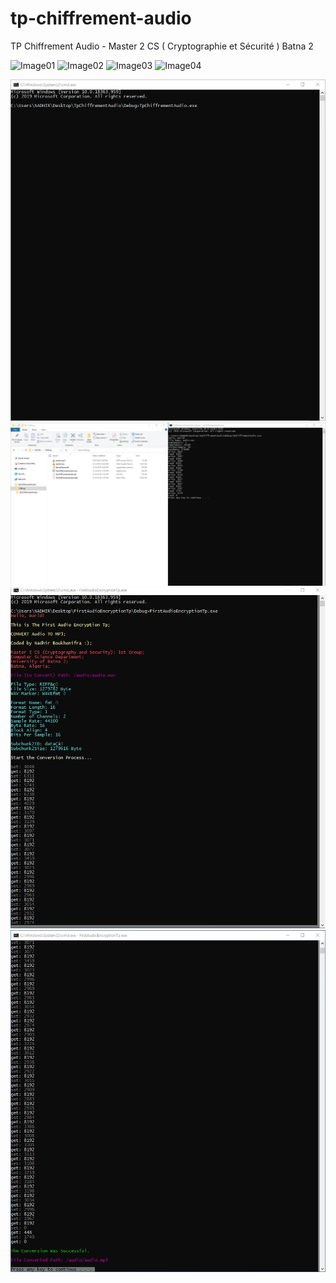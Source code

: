 # tp-chiffrement-audio
TP Chiffrement Audio - Master 2 CS ( Cryptographie et Sécurité ) Batna 2

![Image01](https://github.com/NadhirBoukhenifra/tp-chiffrement-audio/tree/master/Images/01.png?raw=true "Image 01")
![Image02](https://github.com/NadhirBoukhenifra/tp-chiffrement-audio/tree/master/Images/02.png?raw=true "Image 02")
![Image03](https://github.com/NadhirBoukhenifra/tp-chiffrement-audio/tree/master/Images/03.png?raw=true "Image 03")
![Image04](https://github.com/NadhirBoukhenifra/tp-chiffrement-audio/tree/master/Images/04.png?raw=true "Image 04")

<img src="https://raw.githubusercontent.com/NadhirBoukhenifra/tp-chiffrement-audio/master/Images/01.png" raw="true">
<img src="https://raw.githubusercontent.com/NadhirBoukhenifra/tp-chiffrement-audio/master/Images/02.png" raw="true">
<img src="https://raw.githubusercontent.com/NadhirBoukhenifra/tp-chiffrement-audio/master/Images/03.png" raw="true">
<img src="https://raw.githubusercontent.com/NadhirBoukhenifra/tp-chiffrement-audio/master/Images/04.png" raw="true">
